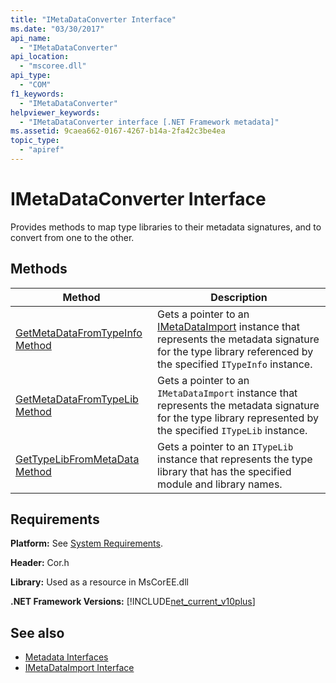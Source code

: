 ```yaml
---
title: "IMetaDataConverter Interface"
ms.date: "03/30/2017"
api_name: 
  - "IMetaDataConverter"
api_location: 
  - "mscoree.dll"
api_type: 
  - "COM"
f1_keywords: 
  - "IMetaDataConverter"
helpviewer_keywords: 
  - "IMetaDataConverter interface [.NET Framework metadata]"
ms.assetid: 9caea662-0167-4267-b14a-2fa42c3be4ea
topic_type: 
  - "apiref"
---
```

# IMetaDataConverter Interface
Provides methods to map type libraries to their metadata signatures, and to convert from one to the other.  
  
## Methods  
  
|Method|Description|  
|------------|-----------------|  
|[GetMetaDataFromTypeInfo Method](imetadataconverter-getmetadatafromtypeinfo-method.md)|Gets a pointer to an [IMetaDataImport](imetadataimport-interface.md) instance that represents the metadata signature for the type library referenced by the specified `ITypeInfo` instance.|  
|[GetMetaDataFromTypeLib Method](imetadataconverter-getmetadatafromtypelib-method.md)|Gets a pointer to an `IMetaDataImport` instance that represents the metadata signature for the type library represented by the specified `ITypeLib` instance.|  
|[GetTypeLibFromMetaData Method](imetadataconverter-gettypelibfrommetadata-method.md)|Gets a pointer to an `ITypeLib` instance that represents the type library that has the specified module and library names.|  
  
## Requirements  
 **Platform:** See [System Requirements](../../get-started/system-requirements.md).  
  
 **Header:** Cor.h  
  
 **Library:** Used as a resource in MsCorEE.dll  
  
 **.NET Framework Versions:** [!INCLUDE[net_current_v10plus](../../../../includes/net-current-v10plus-md.md)]  
  
## See also

- [Metadata Interfaces](metadata-interfaces.md)
- [IMetaDataImport Interface](imetadataimport-interface.md)
